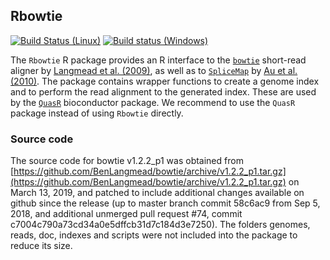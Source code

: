 ## Rbowtie
[![Build Status (Linux)](https://travis-ci.com/fmicompbio/Rbowtie.svg?branch=master)](https://travis-ci.com/fmicompbio/Rbowtie)
[![Build status (Windows)](https://ci.appveyor.com/api/projects/status/github/fmicompbio/Rbowtie?branch=master&svg=true)](https://ci.appveyor.com/project/fmicompbio/Rbowtie)

The `Rbowtie` R package provides an R interface to the
[`bowtie`](http://bowtie-bio.sourceforge.net/index.shtml) short-read aligner by
[Langmead et al. (2009)](http://genomebiology.com/2009/10/3/R25), as well as to
[`SpliceMap`](https://web.stanford.edu/group/wonglab/SpliceMap/) by [Au et al. (2010)](https://academic.oup.com/nar/article-lookup/doi/10.1093/nar/gkq211).
The package contains wrapper functions to create a genome index and to perform
the read alignment to the generated index. These are used by the
[`QuasR`](https://bioconductor.org/packages/QuasR/) bioconductor package.
We recommend to use the `QuasR` package instead of using `Rbowtie` directly.

### Source code
The source code for bowtie v1.2.2_p1 was obtained from [https://github.com/BenLangmead/bowtie/archive/v1.2.2_p1.tar.gz](https://github.com/BenLangmead/bowtie/archive/v1.2.2_p1.tar.gz) on March 13, 2019, and patched to include additional changes available on github since the release (up to master branch commit 58c6ac9 from Sep 5, 2018, and additional unmerged pull request #74, commit c7004c790a73cd34a0e5dffcb31d7c184d3e7250). The folders genomes, reads, doc, indexes and scripts were not included into the package to reduce its size.

